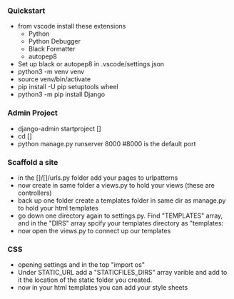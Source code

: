 ### Quickstart
- from vscode install these extensions
  - Python
  - Python Debugger
  - Black Formatter
  - autopep8
- Set up black or autopep8 in .vscode/settings.json
- python3 -m venv venv
- source venv/bin/activate
- pip install -U pip setuptools wheel
- python3 -m pip install Django

### Admin Project
- django-admin startproject [<myproject>]
- cd [<myproject>]
- python manage.py runserver 8000 #8000 is the default port

### Scaffold a site
- in the [<myproject>]/[<myproject>]/urls.py folder add your pages to urlpatterns
- now create in same folder a views.py to hold your views (these are controllers)
- back up one folder create a templates folder in same dir as manage.py to hold your html templates
- go down one directory again to settings.py. Find "TEMPLATES" array, and in the "DIRS" array spcify your templates directory as "templates:
- now open the views.py to connect up our templates
  
### CSS
- opening settings and in the top "import os"
- Under STATIC_URL add a "STATICFILES_DIRS" array varible and add to it the location of the static folder you created.
- now in your html templates you can add your style sheets
